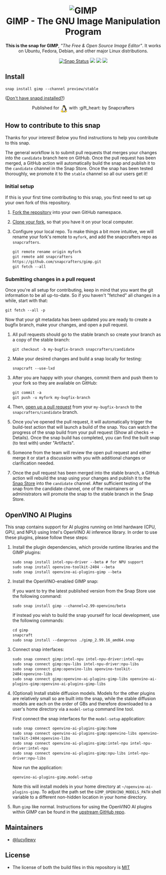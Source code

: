 <h1 align="center">
  <img src="gimp.png" alt="GIMP">
  <br />
  GIMP - The GNU Image Manipulation Program
</h1>

<p align="center"><b>This is the snap for GIMP</b>, <i>"The Free &amp; Open Source Image Editor"</i>. It works on Ubuntu, Fedora, Debian, and other major Linux
distributions.</p>

<p align="center">
<a href="https://snapcraft.io/gimp"><img src="https://snapcraft.io/gimp/badge.svg" alt="Snap Status"></a>
<a href="https://github.com/snapcrafters/gimp/actions/workflows/sync-version-with-upstream.yml"><img src="https://github.com/snapcrafters/gimp/actions/workflows/sync-version-with-upstream.yml/badge.svg"></a>
<a href="https://github.com/snapcrafters/gimp/actions/workflows/release-to-candidate.yaml"><img src="https://github.com/snapcrafters/gimp/actions/workflows/release-to-candidate.yaml/badge.svg"></a>
<a href="https://github.com/snapcrafters/gimp/actions/workflows/promote-to-stable.yml"><img src="https://github.com/snapcrafters/gimp/actions/workflows/promote-to-stable.yml/badge.svg"></a>
</p>

## Install

```shell
snap install gimp --channel preview/stable
```

([Don't have snapd installed?](https://snapcraft.io/docs/core/install))

<p align="center">Published for <img src="https://raw.githubusercontent.com/anythingcodes/slack-emoji-for-techies/gh-pages/emoji/tux.png" align="top" width="24" /> with :gift_heart: by Snapcrafters</p>

## How to contribute to this snap

Thanks for your interest! Below you find instructions to help you contribute to this snap.

The general workflow is to submit pull requests that merges your changes into the `candidate` branch here on GitHub. Once the pull request has been merged, a GitHub action will automatically build the snap and publish it to the `candidate` channel in the Snap Store. Once the snap has been tested thoroughly, we promote it to the `stable` channel so all our users get it!

### Initial setup

If this is your first time contributing to this snap, you first need to set up your own fork of this repository.

1. [Fork the repository](https://docs.github.com/en/github/getting-started-with-github/fork-a-repo) into your own GitHub namespace.
2. [Clone your fork](https://git-scm.com/book/en/v2/Git-Basics-Getting-a-Git-Repository), so that you have it on your local computer.
3. Configure your local repo. To make things a bit more intuitive, we will rename your fork's remote to `myfork`, and add the snapcrafters repo as `snapcrafters`.

    ```shell
    git remote rename origin myfork
    git remote add snapcrafters https://github.com/snapcrafters/gimp.git
    git fetch --all
    ```

### Submitting changes in a pull request

Once you're all setup for contributing, keep in mind that you want the git information to be all up-to-date. So if you haven't "fetched" all changes in a while, start with that:

```shell
git fetch --all -p
```

Now that your git metadata has been updated you are ready to create a bugfix branch, make your changes, and open a pull request.

1. All pull requests should go to the stable branch so create your branch as a copy of the stable branch:

    ```shell
    git checkout -b my-bugfix-branch snapcrafters/candidate
    ```

2. Make your desired changes and build a snap locally for testing:

    ```shell
    snapcraft --use-lxd
    ```

3. After you are happy with your changes, commit them and push them to your fork so they are available on GitHub:

    ```shell
    git commit -a
    git push -u myfork my-bugfix-branch
    ```

4. Then, [open up a pull request](https://docs.github.com/en/github/collaborating-with-issues-and-pull-requests/about-pull-requests) from your `my-bugfix-branch` to the `snapcrafters/candidate` branch.
5. Once you've opened the pull request, it will automatically trigger the build-test action that will launch a build of the snap. You can watch the progress of the snap build from your pull request (Show all checks -> Details). Once the snap build has completed, you can find the built snap (to test with) under "Artifacts".
6. Someone from the team will review the open pull request and either merge it or start a discussion with you with additional changes or clarification needed.
7. Once the pull request has been merged into the stable branch, a GitHub action will rebuild the snap using your changes and publish it to the [Snap Store](https://snapcraft.io/gimp) into the `candidate` channel. After sufficient testing of the snap from the candidate channel, one of the maintainers or administrators will promote the snap to the stable branch in the Snap Store.

## OpenVINO AI Plugins

This snap contains support for AI plugins running on Intel hardware (CPU, GPU, and NPU) using Intel's OpenVINO AI inference library. In order to use these plugins, please follow these steps:


1. Install the plugin dependencies, which provide runtime libraries and the GIMP plugins:

    ```shell
    sudo snap install intel-npu-driver --beta # for NPU support
    sudo snap install openvino-toolkit-2404 --beta
    sudo snap install openvino-ai-plugins-gimp --beta
    ```

2. Install the OpenVINO-enabled GIMP snap:

    If you want to try the latest published version from the Snap Store use the following command:

    ```shell
    sudo snap install gimp --channel=2.99-openvino/beta
    ```

    If instead you wish to build the snap yourself for local development, use the following commands:

    ```shell
    cd gimp
    snapcraft
    sudo snap install --dangerous ./gimp_2.99.16_amd64.snap
    ```

3. Connect snap interfaces:

    ```shell
    sudo snap connect gimp:intel-npu intel-npu-driver:intel-npu
    sudo snap connect gimp:npu-libs intel-npu-driver:npu-libs
    sudo snap connect gimp:openvino-libs openvino-toolkit-2404:openvino-libs
    sudo snap connect gimp:openvino-ai-plugins-gimp-libs openvino-ai-plugins-gimp:openvino-ai-plugins-gimp-libs
    ```

4. (Optional) Install stable diffusion models. Models for the other plugins are relatively small so are built into the snap, while the stable diffusion models are each on the order of GBs and therefore downloaded to a user's home directory via a `model-setup` command line tool.

    First connect the snap interfaces for the `model-setup` application:

    ```shell
    sudo snap connect openvino-ai-plugins-gimp:home
    sudo snap connect openvino-ai-plugins-gimp:openvino-libs openvino-toolkit-2404:openvino-libs
    sudo snap connect openvino-ai-plugins-gimp:intel-npu intel-npu-driver:intel-npu
    sudo snap connect openvino-ai-plugins-gimp:npu-libs intel-npu-driver:npu-libs
    ```

    Now run the application:

    ```shell
    openvino-ai-plugins-gimp.model-setup
    ```

    Note this will install models in your home directory at `~/openvino-ai-plugins-gimp`. To adjust the path set the `GIMP_OPENVINO_MODELS_PATH` shell variable to a different non-hidden location in your home directory.

5. Run `gimp` like normal. Instructions for using the OpenVINO AI plugins within GIMP can be found in the [upstream GitHub repo](https://github.com/intel/openvino-ai-plugins-gimp).

## Maintainers

-   [@lucyllewy](https://github.com/lucyllewy/)

## License

-   The license of both the build files in this repository is [MIT](https://github.com/snapcrafters/gimp/blob/main/LICENSE)
